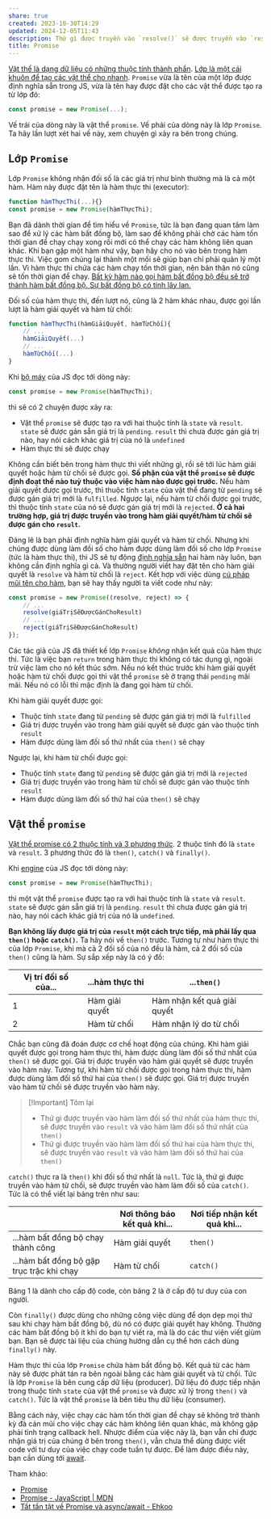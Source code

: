 ```yaml
---
share: true
created: 2023-10-30T14:29
updated: 2024-12-05T11:43
description: Thứ gì được truyền vào `resolve()` sẽ được truyền vào `result` và vào `then()`. Thứ gì được truyền vào `reject()` sẽ được truyền vào `result` và vào `catch()`
title: Promise
---
```

[Vật thể là dạng dữ liệu có những thuộc tính thành phần](../../../../../../../Kh%C3%A1i%20ni%E1%BB%87m%20c%C6%A1%20b%E1%BA%A3n%20v%C3%A0%20nguy%C3%AAn%20l%C3%BD%20l%E1%BA%ADp%20tr%C3%ACnh/Kh%C3%A1i%20ni%E1%BB%87m%20c%C6%A1%20b%E1%BA%A3n/V%E1%BA%ADt%20th%E1%BB%83,%20l%E1%BB%9Bp/V%E1%BA%ADt%20th%E1%BB%83%20l%C3%A0%20d%E1%BA%A1ng%20d%E1%BB%AF%20li%E1%BB%87u%20c%C3%B3%20nh%E1%BB%AFng%20thu%E1%BB%99c%20t%C3%ADnh%20th%C3%A0nh%20ph%E1%BA%A7n.md). [Lớp là một cái khuôn để tạo các vật thể cho nhanh](../../../../../../../Kh%C3%A1i%20ni%E1%BB%87m%20c%C6%A1%20b%E1%BA%A3n%20v%C3%A0%20nguy%C3%AAn%20l%C3%BD%20l%E1%BA%ADp%20tr%C3%ACnh/Kh%C3%A1i%20ni%E1%BB%87m%20c%C6%A1%20b%E1%BA%A3n/V%E1%BA%ADt%20th%E1%BB%83,%20l%E1%BB%9Bp/L%E1%BB%9Bp%20l%C3%A0%20m%E1%BB%99t%20c%C3%A1i%20khu%C3%B4n%20%C4%91%E1%BB%83%20t%E1%BA%A1o%20c%C3%A1c%20v%E1%BA%ADt%20th%E1%BB%83%20cho%20nhanh.md). `Promise` vừa là tên của một lớp được định nghĩa sẵn trong JS, vừa là tên hay được đặt cho các vật thể được tạo ra từ lớp đó:
```js
const promise = new Promise(...);
```

Vế trái của dòng này là vật thể `promise`. Vế phải của dòng này là lớp `Promise`. Ta hãy lần lượt xét hai vế này, xem chuyện gì xảy ra bên trong chúng.

## Lớp `Promise`
Lớp `Promise` không nhận đối số là các giá trị như bình thường mà là cả một hàm. Hàm này được đặt tên là hàm thực thi (executor):
```ts
function hàmThựcThi(...){}
const promise = new Promise(hàmThựcThi);
```

Bạn đã dành thời gian để tìm hiểu về `Promise`, tức là bạn đang quan tâm làm sao để xử lý các hàm bất đồng bộ, làm sao để không phải chờ các hàm tốn thời gian để chạy chạy xong rồi mới có thể chạy các hàm không liên quan khác. Khi bạn gặp một hàm như vậy, bạn hãy cho nó vào bên trong hàm thực thi. Việc gom chúng lại thành một mối sẽ giúp bạn chỉ phải quản lý một lần. Vì hàm thực thi chứa các hàm chạy tốn thời gian, nên bản thân nó cũng sẽ tốn thời gian để chạy. [Bất kỳ hàm nào gọi hàm bất đồng bộ đều sẽ trở thành hàm bất đồng bộ. Sự bất đồng bộ có tính lây lan.](../S%E1%BB%B1%20b%E1%BA%A5t%20%C4%91%E1%BB%93ng%20b%E1%BB%99%20c%C3%B3%20t%C3%ADnh%20l%C3%A2y%20lan.%20B%E1%BA%A5t%20k%E1%BB%B3%20h%C3%A0m%20n%C3%A0o%20g%E1%BB%8Di%20h%C3%A0m%20b%E1%BA%A5t%20%C4%91%E1%BB%93ng%20b%E1%BB%99%20%C4%91%E1%BB%81u%20tr%E1%BB%9F%20th%C3%A0nh%20h%C3%A0m%20b%E1%BA%A5t%20%C4%91%E1%BB%93ng%20b%E1%BB%99.md)

Đối số của hàm thực thi, đến lượt nó, cũng là 2 hàm khác nhau, được gọi lần lượt là hàm giải quyết và hàm từ chối:
```js
function hàmThựcThi(hàmGiảiQuyết, hàmTừChối){
    // ...
    hàmGiảiQuyết(...)
    // ...
    hàmTừChối(...)
}
```

Khi [bộ máy](../../../../../../../Kh%C3%A1i%20ni%E1%BB%87m%20c%C6%A1%20b%E1%BA%A3n%20v%C3%A0%20nguy%C3%AAn%20l%C3%BD%20l%E1%BA%ADp%20tr%C3%ACnh/Ki%E1%BB%83u%20v%C3%A0%20vi%E1%BB%87c%20th%E1%BB%B1c%20thi/M%C3%B4i%20tr%C6%B0%E1%BB%9Dng%20th%E1%BB%B1c%20thi/Code%20gi%E1%BB%91ng%20nh%C6%B0%20c%C3%A1c%20n%E1%BB%91t%20nh%E1%BA%A1c,%20b%E1%BB%99%20m%C3%A1y%20gi%E1%BB%91ng%20nh%C6%B0%20nh%E1%BA%A1c%20c%C3%B4ng,%20c%C3%B2n%20m%C3%B4i%20tr%C6%B0%E1%BB%9Dng%20th%E1%BB%B1c%20thi%20gi%E1%BB%91ng%20nh%C6%B0%20nh%E1%BA%A1c%20c%E1%BB%A5.md) của JS đọc tới dòng này:
```js
const promise = new Promise(hàmThựcThi);
```
thì sẽ có 2 chuyện được xảy ra:
- Vật thể `promise` sẽ được tạo ra với hai thuộc tính là `state` và `result`. `state` sẽ được gán sẵn giá trị là `pending`. `result` thì chưa được gán giá trị nào, hay nói cách khác giá trị của nó là `undefined`
- Hàm thực thi sẽ được chạy

Không cần biết bên trong hàm thực thi viết những gì, rồi sẽ tới lúc hàm giải quyết hoặc hàm từ chối sẽ được gọi. **Số phận của vật thể `promise` sẽ được định đoạt thế nào tuỳ thuộc vào việc hàm nào được gọi trước.** Nếu hàm giải quyết được gọi trước, thì thuộc tính `state` của vật thể đang từ `pending` sẽ được gán giá trị mới là `fulfilled`. Ngược lại, nếu hàm từ chối được gọi trước, thì thuộc tính `state` của nó sẽ được gán giá trị mới là `rejected`. **Ở cả hai trường hợp, giá trị được truyền vào trong hàm giải quyết/hàm từ chối sẽ được gán cho `result`.**

Đáng lẽ là bạn phải định nghĩa hàm giải quyết và hàm từ chối. Nhưng khi chúng được dùng làm đối số cho hàm được dùng làm đối số cho lớp `Promise` (tức là hàm thực thi), thì JS sẽ tự động [định nghĩa sẵn](./L%E1%BB%9Bp%20Promise,%20resolve,%20reject/resolve,%20reject%20l%C3%A0%20hai%20h%C3%A0m%20%C4%91%C6%B0%E1%BB%A3c%20JS%20cung%20c%E1%BA%A5p%20s%E1%BA%B5n%20%C4%91%E1%BB%83%20l%C3%A0m%20%C4%91%E1%BB%91i%20s%E1%BB%91%20cho%20h%C3%A0m%20th%E1%BB%B1c%20thi.md) hai hàm này luôn, bạn không cần định nghĩa gì cả. Và thường người viết hay đặt tên cho hàm giải quyết là `resolve` và hàm từ chối là  `reject`. Kết hợp với việc dùng [cú pháp mũi tên cho hàm](../../../../../../../Kh%C3%A1i%20ni%E1%BB%87m%20c%C6%A1%20b%E1%BA%A3n%20v%C3%A0%20nguy%C3%AAn%20l%C3%BD%20l%E1%BA%ADp%20tr%C3%ACnh/Kh%C3%A1i%20ni%E1%BB%87m%20c%C6%A1%20b%E1%BA%A3n/H%C3%A0m/H%C3%A0m%20v%C3%B4%20danh,%20h%C3%A0m%20m%C5%A9i%20t%C3%AAn,%20lambda%20l%C3%A0%20nh%E1%BB%AFng%20c%C3%A1i%20t%C3%AAn%20kh%C3%A1c%20nhau%20cho%20c%C3%B9ng%20m%E1%BB%99t%20th%E1%BB%A9.md), bạn sẽ hay thấy người ta viết code như này:
```js
const promise = new Promise((resolve, reject) => {
    // ...
    resolve(giáTrịSẽĐượcGánChoResult)
    // ...
    reject(giáTrịSẽĐượcGánChoResult)
});
```

Các tác giả của JS đã thiết kế lớp `Promise` *không* nhận kết quả của hàm thực thi. Tức là việc bạn `return` trong hàm thực thi không có tác dụng gì, ngoài trừ việc làm cho nó kết thúc sớm. Nếu nó kết thúc trước khi hàm giải quyết hoặc hàm từ chối được gọi thì vật thể `promise` sẽ ở trạng thái `pending` mãi mãi. Nếu nó có lỗi thì mặc định là đang gọi hàm từ chối.

Khi hàm giải quyết được gọi:
- Thuộc tính `state` đang từ `pending` sẽ được gán giá trị mới là `fulfilled`
- Giá trị được truyền vào trong hàm giải quyết sẽ được gán vào thuộc tính `result` 
- Hàm được dùng làm đối số thứ nhất của `then()` sẽ chạy

Ngược lại, khi hàm từ chối được gọi:
- Thuộc tính `state` đang từ `pending` sẽ được gán giá trị mới là `rejected`
- Giá trị được truyền vào trong hàm từ chối sẽ được gán vào thuộc tính `result` 
- Hàm được dùng làm đối số thứ hai của `then()` sẽ chạy

## Vật thể `promise`
[Vật thể promise có 2 thuộc tính và 3 phương thức](./V%E1%BA%ADt%20th%E1%BB%83%20promise,%20then,%20catch/V%E1%BA%ADt%20th%E1%BB%83%20promise%20c%C3%B3%202%20thu%E1%BB%99c%20t%C3%ADnh%20l%C3%A0%20state%20v%C3%A0%20result,%20v%C3%A0%203%20ph%C6%B0%C6%A1ng%20th%E1%BB%A9c%20l%C3%A0%20then,%20catch,%20v%C3%A0%20finally.md). 2 thuộc tính đó là `state` và `result`. 3 phương thức đó là `then()`, `catch()` và `finally()`. 

Khi [engine](../../../../../../../Kh%C3%A1i%20ni%E1%BB%87m%20c%C6%A1%20b%E1%BA%A3n%20v%C3%A0%20nguy%C3%AAn%20l%C3%BD%20l%E1%BA%ADp%20tr%C3%ACnh/Ki%E1%BB%83u%20v%C3%A0%20vi%E1%BB%87c%20th%E1%BB%B1c%20thi/M%C3%B4i%20tr%C6%B0%E1%BB%9Dng%20th%E1%BB%B1c%20thi/Code%20gi%E1%BB%91ng%20nh%C6%B0%20c%C3%A1c%20n%E1%BB%91t%20nh%E1%BA%A1c,%20b%E1%BB%99%20m%C3%A1y%20gi%E1%BB%91ng%20nh%C6%B0%20nh%E1%BA%A1c%20c%C3%B4ng,%20c%C3%B2n%20m%C3%B4i%20tr%C6%B0%E1%BB%9Dng%20th%E1%BB%B1c%20thi%20gi%E1%BB%91ng%20nh%C6%B0%20nh%E1%BA%A1c%20c%E1%BB%A5.md) của JS đọc tới dòng này:
```js
const promise = new Promise(hàmThựcThi);
```
thì một vật thể `promise` được tạo ra với hai thuộc tính là `state` và `result`. `state` sẽ được gán sẵn giá trị là `pending`. `result` thì chưa được gán giá trị nào, hay nói cách khác giá trị của nó là `undefined`.

**Bạn không lấy được giá trị của `result` một cách trực tiếp, mà phải lấy qua `then()` hoặc `catch()`.** Ta hãy nói về `then()` trước. Tương tự như hàm thực thi của lớp `Promise`, khi mà cả 2 đối số của nó đều là hàm, cả 2 đối số của `then()` cũng là hàm. Sự sắp xếp này là có ý đồ:

| Vị trí đối số của... | ...hàm thực thi | ...`then()`                 |
| -------------------- | --------------- | --------------------------- |
| 1                    | Hàm giải quyết  | Hàm nhận kết quả giải quyết |
| 2                    | Hàm từ chối     | Hàm nhận lý do từ chối      |

Chắc bạn cũng đã đoán được cơ chế hoạt động của chúng. Khi hàm giải quyết được gọi trong hàm thực thi, hàm được dùng làm đối số thứ nhất của `then()` sẽ được gọi. Giá trị được truyền vào hàm giải quyết sẽ được truyền vào hàm này. Tương tự, khi hàm từ chối được gọi trong hàm thực thi, hàm được dùng làm đối số thứ hai của `then()` sẽ được gọi. Giá trị được truyền vào hàm từ chối sẽ được truyền vào hàm này. 

> [!Important] Tóm lại
> - Thứ gì được truyền vào hàm làm đối số thứ nhất của hàm thực thi, sẽ được truyền vào `result` và vào hàm làm đối số thứ nhất của `then()`
> - Thứ gì được truyền vào hàm làm đối số thứ hai của hàm thực thi, sẽ được truyền vào `result` và vào hàm làm đối số thứ hai của `then()`

`catch()` thực ra là `then()` khi đối số thứ nhất là `null`. Tức là, thứ gì được truyền vào hàm từ chối, sẽ được truyền vào hàm làm đối số của `catch()`. Tức là có thể viết lại bảng trên như sau:

|                                           | Nơi thông báo kết quả khi... | Nơi tiếp nhận kết quả khi... |
| ----------------------------------------- | ---------------------------- | ---------------------------- |
| ...hàm bất đồng bộ chạy thành công        | Hàm giải quyết               | `then()`                     |
| ...hàm bất đồng bộ gặp trục trặc khi chạy | Hàm từ chối                  | `catch()`                    |

Bảng 1 là dành cho cấp độ code, còn bảng 2 là ở cấp độ tư duy của con người. 

Còn `finally()` được dùng cho những công việc dùng để dọn dẹp mọi thứ sau khi chạy hàm bất đồng bộ, dù nó có được giải quyết hay không. Thường các hàm bất đồng bộ ít khi do bạn tự viết ra, mà là do các thư viện viết giùm bạn. Bạn sẽ được tài liệu của chúng hướng dẫn cụ thể hơn cách dùng `finally()` này.

Hàm thực thi của lớp `Promise` chứa hàm bất đồng bộ. Kết quả từ các hàm này sẽ được phát tán ra bên ngoài bằng các hàm giải quyết và từ chối. Tức là lớp `Promise` là bên cung cấp dữ liệu (producer). Dữ liệu đó được tiếp nhận trong thuộc tính `state` của vật thể `promise` và được xử lý trong `then()` và `catch()`. Tức là vật thể `promise` là bên tiêu thụ dữ liệu (consumer). 

Bằng cách này, việc chạy các hàm tốn thời gian để chạy sẽ không trở thành kỳ đà cản mũi cho việc chạy các hàm không liên quan khác, mà không gặp phải tình trạng callback hell. Nhược điểm của việc này là, bạn vẫn chỉ được nhận giá trị của chúng ở bên trong `then()`, vẫn chưa thể dùng được viết code với tư duy của việc chạy code tuần tự được. Để làm được điều này, bạn cần dùng tới [await](../await/await%20v%E1%BB%9Bi%20async%20l%C3%A0%20c%C3%A1ch%20%C4%91%E1%BB%83%20vi%E1%BA%BFt%20h%C3%A0m%20b%E1%BA%A5t%20%C4%91%E1%BB%93ng%20b%E1%BB%99%20v%E1%BB%9Bi%20t%C6%B0%20duy%20khi%20vi%E1%BA%BFt%20h%C3%A0m%20tu%E1%BA%A7n%20t%E1%BB%B1.md).

Tham khảo:
- [Promise](https://javascript.info/promise-basics)
- [Promise - JavaScript | MDN](https://developer.mozilla.org/en-US/docs/Web/JavaScript/Reference/Global_Objects/Promise)
- [Tất tần tật về Promise và async/await - Ehkoo](https://doi-thoai.deno.dev/tat-tan-tat-ve-promise-va-async-await.5J.1)


